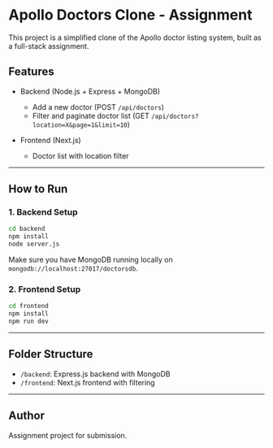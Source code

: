 # Apollo Doctors Clone - Assignment

This project is a simplified clone of the Apollo doctor listing system, built as a full-stack assignment.

## Features

- Backend (Node.js + Express + MongoDB)
  - Add a new doctor (POST `/api/doctors`)
  - Filter and paginate doctor list (GET `/api/doctors?location=X&page=1&limit=10`)

- Frontend (Next.js)
  - Doctor list with location filter

---

## How to Run

### 1. Backend Setup

```bash
cd backend
npm install
node server.js
```

Make sure you have MongoDB running locally on `mongodb://localhost:27017/doctorsdb`.

### 2. Frontend Setup

```bash
cd frontend
npm install
npm run dev
```

---

## Folder Structure

- `/backend`: Express.js backend with MongoDB
- `/frontend`: Next.js frontend with filtering

---

## Author

Assignment project for submission.
